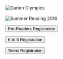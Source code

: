 <div class="row margin-bottom">
<div class="col-md-4">
<img class="img-responsive center-block" src="/uploads/departments/youth/summer_reading/darien_olympics_SR_logo.jpg" alt="Darien Olympics" />
<br />
<br />

</div>
<div class="col-md-8">
<img class="img-responsive center-block" src="/uploads/departments/youth/summer_reading/darien_olympics_SR_banner.jpg" alt="Summer Reading 2016" />
</div>
</div>

<div class="row">
<div class="col-md-4">

<a href="https://dlchildrenslibrary.wufoo.com/forms/read-to-me-club-summer-2016/"><button class="btn-u btn-u-lg btn-u-dark-blue btn-block" type="button">Pre-Readers Registration</button></a>

</div>
<div class="col-md-4">

<a href="https://dlchildrenslibrary.wufoo.com/forms/summer-reading-registration-form-summer-2016/"><button class="btn-u btn-u-lg btn-u-orange btn-block" type="button">K to 6 Registration</button></a>

</div>
<div class="col-md-4">

<a href="https://dlchildrenslibrary.wufoo.com/forms/p128ee0i1fnt8u0/"><button class="btn-u btn-u-lg btn-u-green btn-block" type="button">Teens Registration</button></a>

</div>
</div>